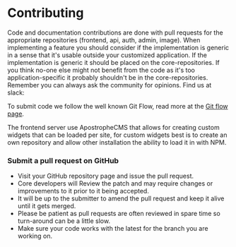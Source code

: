 # Contributing

Code and documentation contributions are done with pull requests for the appropriate repositories (frontend, api, auth, admin, image). When implementing a feature you should consider if the implementation is generic in a sense that it's usable outside your customized application. If the implementation is generic it should be placed on the core-repositories. If you think no-one else might not benefit from the code as it's too application-specific it probably shouldn't be in the core-repositories. Remember you can always ask the community for opinions. Find us at slack: 

To submit code we follow the well known Git Flow, read more at the [Git flow page](/technical/git-flow.md).

The frontend server use ApostropheCMS that allows for creating custom widgets that can be loaded per site, for custom widgets best is to create an own repository and allow other installation the ability to load it in with NPM. 



### Submit a pull request on GitHub

- Visit your GitHub repository page and issue the pull request.
- Core developers will Review the patch and may require changes or improvements to it prior to it being accepted.
- It will be up to the submitter to amend the pull request and keep it alive until it gets merged.
- Please be patient as pull requests are often reviewed in spare time so turn-around can be a little slow.
- Make sure your code works with the latest for the branch you are working on.



